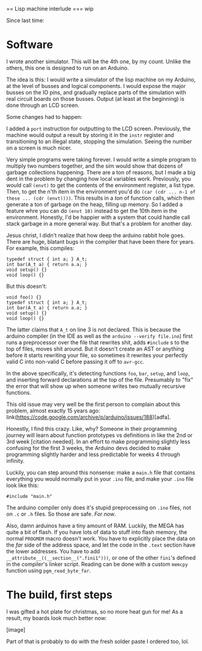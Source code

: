 == Lisp machine interlude
=== wip

Since last time:

# Software

I wrote another simulator. This will be the 4th one, by my count. Unlike the others, this one is designed to run on an Arduino.

The idea is this: I would write a simulator of the lisp machine on my Arduino, at the level of busses and logical components. I would expose the major busses on the IO pins, and gradually replace parts of the simulation with real circuit boards on those busses. Output (at least at the beginning) is done through an LCD screen.

Some changes had to happen:

I added a `port` instruction for outputting to the LCD screen. Previously, the machine would output a result by storing it in the `instr` register and transitioning to an illegal state, stopping the simulation. Seeing the number on a screen is much nicer.

Very simple programs were taking forever. I would write a simple program to multiply two numbers together, and the sim would show that dozens of garbage collections happening. There are a ton of reasons, but I made a big dent in the problem by changing how local variables work. Previously, you would call `(envt)` to get the contents of the environment register, a list type. Then, to get the n'th item in the environment you'd do `(car (cdr ... n-1 of these ... (cdr (envt))))`. This results in a *ton* of function calls, which then generate a ton of garbage on the heap, filling up memory. So I added a feature whre you can do `(envt 10)` instead to get the 10th item in the environment. Honestly, I'd be happier with a system that could handle call stack garbage in a more general way. But that's a problem for another day.

Jesus christ, I didn't realize that how deep the arduino rabbit hole goes. There are huge, blatant bugs in the compiler that have been there for years. For example, this compiles:

```
typedef struct { int a; } A_t;
int bar(A_t a) { return a.a; }
void setup() {}
void loop() {}
```

But this doesn't:

```
void foo() {}
typedef struct { int a; } A_t;
int bar(A_t a) { return a.a; }
void setup() {}
void loop() {}
```

The latter claims that `A_t` on line 3 is not declared. This is because the arduino compiler (in the IDE as well as the `arduino --verify file.ino`) first runs a preprocessor over the file that rewrites shit, adds `#include` s to the top of files, moves shit around. But it doesn't create an AST or anything before it starts rewriting your file, so sometimes it rewrites your perfectly valid C into non-valid C before passing it off to `avr-gcc`.

In the above specifically, it's detecting functions `foo`, `bar`, `setup`, and `loop`, and inserting forward declarations at the top of the file. Presumably to "fix" the error that will show up when someone writes two mutually recursive functions.

This old issue may very well be the first person to complain about this problem, almost exactly 15 years ago: link(https://code.google.com/archive/p/arduino/issues/188)[adfa].

Honestly, I find this crazy. Like, why? Someone in their programming journey will learn about function prototypes vs definitions in like the 2nd or 3rd week [citation needed]. In an effort to make programming slightly less confusing for the first 3 weeks, the Arduino devs decided to make programming slightly harder and less predictable for weeks 4 through infinity.

Luckily, you can step around this nonsense: make a `main.h` file that contains everything you would normally put in your `.ino` file, and make your `.ino` file look like this:

```
#include "main.h"
```

The arduino compiler only does it's stupid preprocessing on `.ino` files, not on `.c` or `.h` files. So those are safe. *For now*.

Also, damn arduinos have a tiny amount of RAM. Luckily, the MEGA has quite a bit of flash. If you have lots of data to stuff into flash memory, the normal `PROGMEM` macro doesn't work. You have to explicitly place the data on the *far* side of the address space, and let the code in the `.text` section have the lower addresses. You have to add `__attribute__((__section__(".fini1")))`, or one of the other `fini`'s defined in the compiler's linker script. Reading can be done with a custom `memcpy` function using `pgm_read_byte_far`.

# The build, first steps

I was gifted a hot plate for christmas, so no more heat gun for me! As a result, my boards look much better now:

[image]

Part of that is probably to do with the fresh solder paste I ordered too, lol.


